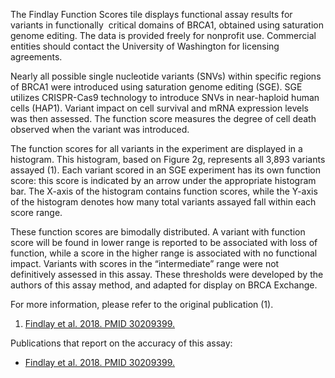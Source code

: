
The Findlay Function Scores tile displays functional assay results for variants in functionally  critical domains of BRCA1, obtained using saturation genome editing. The data is provided freely for nonprofit use. Commercial entities should contact the University of Washington for licensing agreements.

Nearly all possible single nucleotide variants (SNVs) within specific regions of BRCA1 were introduced using saturation genome editing (SGE). SGE utilizes CRISPR-Cas9 technology to introduce SNVs in near-haploid human cells (HAP1). Variant impact on cell survival and mRNA expression levels was then assessed. The function score measures the degree of cell death observed when the variant was introduced.

The function scores for all variants in the experiment are displayed in a histogram. This histogram, based on Figure 2g, represents all 3,893 variants assayed (1). Each variant scored in an SGE experiment has its own function score: this score is indicated by an arrow under the appropriate histogram bar. The X-axis of the histogram contains function scores, while the Y-axis of the histogram denotes how many total variants assayed fall within each score range. 

These function scores are bimodally distributed. A variant with function score will be found in lower range is reported to be associated with loss of function, while a score in the higher range is associated with no functional impact. Variants with scores in the “intermediate” range were not definitively assessed in this assay. These thresholds were developed by the authors of this assay method, and adapted for display on BRCA Exchange. 

For more information, please refer to the original publication (1).

1. [Findlay et al. 2018. PMID 30209399.](https://www.ncbi.nlm.nih.gov/pubmed/18992264)
	
Publications that report on the accuracy of this assay:
- [Findlay et al. 2018. PMID 30209399.](https://www.ncbi.nlm.nih.gov/pubmed/18992264)
